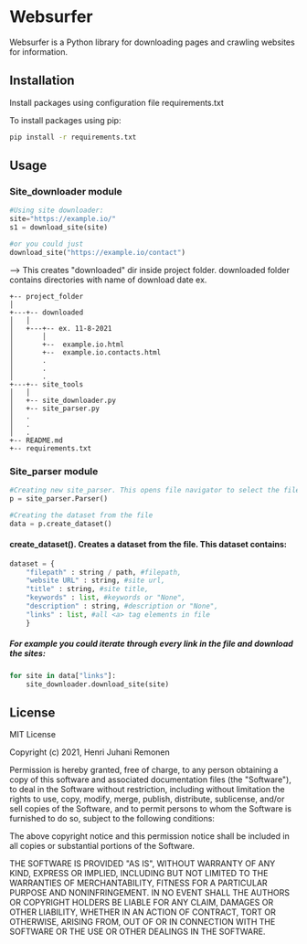 # Websurfer

Websurfer is a Python library for downloading pages and crawling websites for information.

## Installation

Install packages using configuration file requirements.txt

To install packages using pip:

```bash
pip install -r requirements.txt
```

## Usage 
### Site_downloader module

```python
#Using site downloader:
site="https://example.io/"
s1 = download_site(site)

#or you could just
download_site("https://example.io/contact")

```
--> 
This creates "downloaded" dir inside project folder.
downloaded folder contains directories with name of download date
ex.

```
+-- project_folder
│
+---+-- downloaded
│   │ 
│   +---+-- ex. 11-8-2021
│       │        
│       +--  example.io.html
│       +--  example.io.contacts.html
│       .  
│       . 
│       .   
+---+-- site_tools
│   │
│   +-- site_downloader.py
│   +-- site_parser.py
│   .
│   .
│   .
+-- README.md
+-- requirements.txt
```

### Site_parser module

```python
#Creating new site_parser. This opens file navigator to select the file to parse
p = site_parser.Parser()

#Creating the dataset from the file
data = p.create_dataset()

```

#### create_dataset(). Creates a dataset from the file. This dataset contains:

```python
dataset = {
    "filepath" : string / path, #filepath,
    "website URL" : string, #site url,
    "title" : string, #site title,
    "keywords" : list, #keywords or "None",
    "description" : string, #description or "None",
    "links" : list, #all <a> tag elements in file
    }
```
##### For example you could iterate through every link in the file and download the sites:

```python
for site in data["links"]:
    site_downloader.download_site(site)
```

## License
MIT License

Copyright (c) 2021, Henri Juhani Remonen

Permission is hereby granted, free of charge, to any person obtaining a copy
of this software and associated documentation files (the "Software"), to deal
in the Software without restriction, including without limitation the rights
to use, copy, modify, merge, publish, distribute, sublicense, and/or sell
copies of the Software, and to permit persons to whom the Software is
furnished to do so, subject to the following conditions:

The above copyright notice and this permission notice shall be included in all
copies or substantial portions of the Software.

THE SOFTWARE IS PROVIDED "AS IS", WITHOUT WARRANTY OF ANY KIND, EXPRESS OR
IMPLIED, INCLUDING BUT NOT LIMITED TO THE WARRANTIES OF MERCHANTABILITY,
FITNESS FOR A PARTICULAR PURPOSE AND NONINFRINGEMENT. IN NO EVENT SHALL THE
AUTHORS OR COPYRIGHT HOLDERS BE LIABLE FOR ANY CLAIM, DAMAGES OR OTHER
LIABILITY, WHETHER IN AN ACTION OF CONTRACT, TORT OR OTHERWISE, ARISING FROM,
OUT OF OR IN CONNECTION WITH THE SOFTWARE OR THE USE OR OTHER DEALINGS IN THE
SOFTWARE.